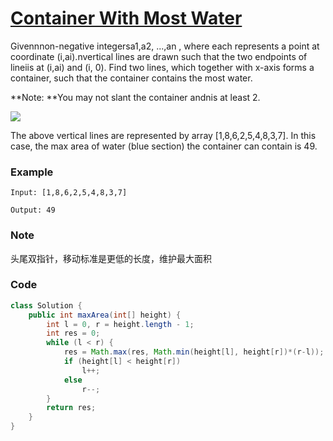 # [Container With Most Water](http://www.lintcode.com/en/problem/container-with-most-water/)

Givennnon-negative integersa1,a2, ...,an , where each represents a point at coordinate \(i,ai\).nvertical lines are drawn such that the two endpoints of lineiis at \(i,ai\) and \(i, 0\). Find two lines, which together with x-axis forms a container, such that the container contains the most water.

**Note: **You may not slant the container andnis at least 2.



![](https://s3-lc-upload.s3.amazonaws.com/uploads/2018/07/17/question_11.jpg)

The above vertical lines are represented by array \[1,8,6,2,5,4,8,3,7\]. In this case, the max area of water \(blue section\) the container can contain is 49.

### **Example**

```
Input: [1,8,6,2,5,4,8,3,7]

Output: 49
```

### Note

头尾双指针，移动标准是更低的长度，维护最大面积

### Code

```java
class Solution {
    public int maxArea(int[] height) {
        int l = 0, r = height.length - 1;
        int res = 0;
        while (l < r) {
            res = Math.max(res, Math.min(height[l], height[r])*(r-l));
            if (height[l] < height[r])
                l++;
            else
                r--;
        }
        return res;
    }
}

```



